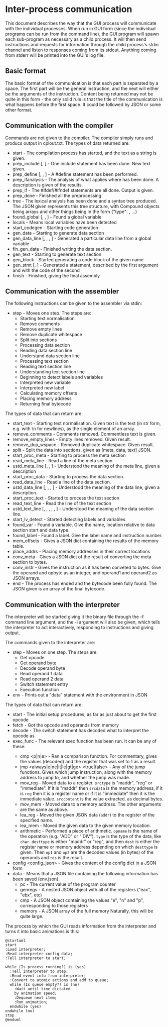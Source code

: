 # Inter-process communication

This document describes the way that the GUI process will communicate with the individual processes. When run in GUI
form (since the individual programs can be run from the command line), the GUI program will spawn each sub-program as
necessary as a child process. It will then send instructions and requests for information through the child process's
stdin channel and listen to responses coming from its stdout. Anything coming from stderr will be printed into the GUI's
log file.

## Basic format

The basic format of the communication is that each part is separated by a space. The first part will be the general
instruction, and the next will either be the arguments of the instruction. Content being returned may not be quite in
this form - the only solid rule is that the title of the communication is what happens before the first space. It could
be followed by JSON or some other format.

## Communication with the compiler

Commands are not given to the compiler. The compiler simply runs and producs output in cplout.txt. The types of data returned are:

* start <data> - The compilation process has started, and the text as a string is given.
* prep_include [<fname>, <data>] - One include statement has been done. New text given.
* prep_define [<name>, <value>, <data>] - A #define statement has been performed.
* prep_ifanalysis <desc> - The analysis of what applies where has been done. A description is given of the results.
* prep_if <data> - The #ifdef/#ifndef statements are all done. Output is given.
* prep_done <data> - Finished all the preprocessing
* tree <json> - The lexical analysis has been done and a syntax tree produced. The JSON given represents this tree structure, with Compound objects being arrays and other things being in the form {"type": <objname>, ...}
* found_global [<name>, <type>, <initial>] - Found a global variable
* locals - Means local variables have been detected
* start_codegen - Starting code generation
* gen_data - Starting to generate data section
* gen\_data\_line [<name>, <type>, <initial>, <asm>] - Generated a particular data line from a global variable
* fin\_gen\_data <asm> - Finished writing the data section.
* gen_text - Starting to generate text section
* gen_block <name> - Started generating a code block of the given name
* gen_stmt [<desc>, <asm>] - Generated a statement, described by the first argument and with the code of the second
* finish <asm> - Finished, giving the final assembly

## Communication with the assembler

The following instructions can be given to the assembler via stdin:

* step - Moves one step. The steps are:
  * Starting text normalisation
  * Remove comments
  * Remove empty lines
  * Remove duplicate whitespace
  * Split into sections
  * Processing data section
  * Reading data section line
  * Understand data section line
  * Processing text section
  * Reading text section line
  * Understanding text section line
  * Beginning to detect labels and variables
  * Interpreted new variable
  * Interpreted new label
  * Calculating memory offsets
  * Placing memory address
  * Returning final bytecode

The types of data that can return are:

* start_text <text> - Starting text normalisation. Given text is the text (in str form, e.g. with \n for newlines), as the single element of an array.
* remove_comments <text> - Comments removed. Commentless text is given.
* remove_empty_lines <text> - Empty lines removed. Given result.
* remove_dup_wspace <text> - Removed duplicate whitespace. Given result.
* split <json> - Split the data into sections, given as \[meta, data, text] JSON.
* start_proc_meta - Starting to process the meta section
* read_meta_line <line> - Read a line of the meta section
* ustd_meta_line \[<desc>, <name>, <value>] - Understood the meaning of the meta line, given a description
* start_proc_data - Starting to process the data section.
* read_data_line <line> - Read a line of the data section.
* ustd_data_line \[<desc>, <name>, <dtype>, <initial>] - Understood the meaning of the data line, given a description.
* start_proc_text - Started to process the text section
* read_text_line <line> - Read the line of the text section
* ustd_text_line \[<desc>, <label>, <mnemonic>, <dtype>, <op1>, <op2>] - Understood the meaning of the data section line.
* start_lv_detect - Started detecting labels and variables
* found_var <name> <mrel> <type> - Found a variable. Give the name, location relative to data section start and data type.
* found_label <lname> <instrnum> - Found a label. Give the label name and instruction number.
* mem_offsets <dict> - Gives a JSON dict containing the results of the memory table.
* place_addrs - Placing memory addresses in their correct locations
* conv_meta <bytes> - Gives a JSON dict of the result of converting the meta section to bytes.
* conv_instr <opcode> <opbyte> <operand1> <operand2> - Gives the instruction as it has been conveted to bytes. Give the 
  operand and opbyte as an integer, and operand1 and operand2 as JSON arrays.
* end <final> - The process has ended and the bytecode been fully found. The JSON given is an array of the final bytecode.

## Communication with the interpreter

The interpreter will be started giving it the binary file through the -f command line argument, and the -i argument will
also be given, which tells the interpreter to act interactively, responding to instructions and giving output.

The commands given to the interpreter are:

* step - Moves on one step. The steps are:
  * Get opcode
  * Get operand byte
  * Decode operand byte
  * Read operand 1 data
  * Read operand 2 data
  * Switch statement entry
  * Execution function
* env - Prints out a "data" statement with the environment in JSON

The types of data that can return are:

* start - The initial setup procedures, as far as just about to get the first opcode
* fetch <pc> <opcode> <opbyte> <operand1> <operand2> - Got the opcode and operands from memory
* decode <chosen> - The switch statement has decoded what to interpret the opcode as
* exec_func <funcname> <args> - The relevant exec function has been run. It can be any of these:
  * cmp <val1> <val2> <p|n|e> - Ran a comparison function. For commentary, gives the values (decoded) and the register
    that was set to 1 as a result.
  * jmp <always|e|ne|lt|le|gt|ge> <addr> <true|false> - Any of the jump functions. Gives which jump
    instruction, along with the memory address to jump to, and whether the jump was made.
  * mov_reg <regname> <size> <srctype> <srcdata> <srccontent> - Moved data to a register. `srctype` is "maddr",  "reg" or
    "immediate". If it is "maddr" then `srcdata` is the memory address, if it is `reg` then it is a register name or if
    it is "immediate" then it is the immediate value. `srccontent` is the value extracted, as decimal bytes. 
  * mov_mem <destaddr> <size> <srctype> <srcdata> <srccontent> - Moved data to a memory address. The other arguments are
    the same as above.
  * lea_reg <regname> <addr> - Moved the given JSON data (`addr`) to the register of the specified name. 
  * lea_mem <destaddr> <addr> - Moved the given data to the given memory location.
  * arithmetic <opname> <type> <desttype> <dest> <op1> <op2> <res> - Performed a piece of arithmetic. `opname` is the
    name of the operation (e.g. "ADD" or "IDIV"). `type` is the type of the data, like `char`. `desttype` is either
    "maddr" or "reg", and then `dest` is either the register name or memory address depending on which `desttype` is
    given. Then `op1` and `op2` are the decoded values (in bytes) of the operands and `res` is the result.
* config <config_json> - Gives the content of the config dict in a JSON form
* data - Means that a JSON file containing the following information has been saved (env.json).
  * pc - The current value of the program counter
  * genregs - A nested JSON object with all of the registers ("eax", "ebx", etc)
  * cmp - A JSON object containing the values "e", "n" and "p", corresponding to those registers
  * memory - A JSON array of the full memory
  Naturally, this will be quite large.

The process by which the GUI reads information from the interpreter and turns it into basic animations is this:

```plantuml
@startuml
start
:Load interpreter;
:Read interpreter config data;
:Tell interpreter to start;

while (Is process running?) is (yes)
  :Tell interpreter to step;
  :Read event info from interpreter;
  :Convert to atomic actions and add to queue;
  while (Is queue empty?) is (no)
    :Wait until time dictated
    by animation speed;
    :Dequeue next item;
    :Run animation;
  endwhile (yes)
endwhile (no)
stop
@enduml
```
